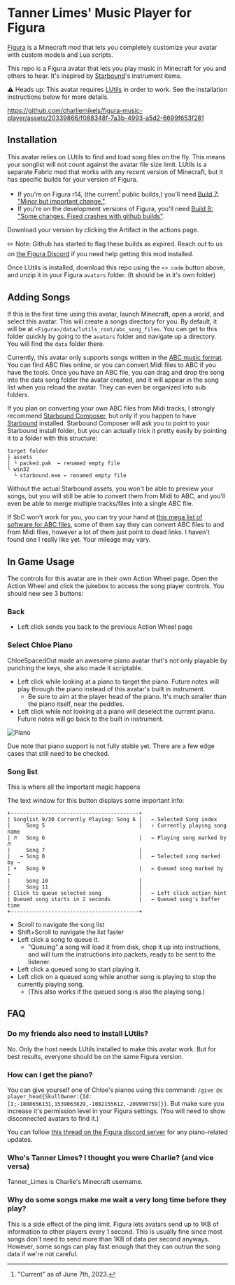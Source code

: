 # Tanner Limes' Music Player for Figura

[Figura](https://github.com/Kingdom-of-The-Moon/FiguraRewriteRewrite) is a Minecraft mod that lets you completely customize your avatar with custom models and Lua scripts.

This repo is a Figura avatar that lets you play music in Minecraft for you and others to hear. It's inspired by [Starbound](https://store.steampowered.com/app/211820/Starbound/)'s instrument items. 

⚠️ Heads up: This avatar requires [LUtils](https://github.com/lexize/lutils) in order to work. See the installation instructions below for more details.

<!-- ↓ demo video of the avatar playing the chorus to "Revenge" by Captainsparklez ↓ -->
https://github.com/charliemikels/figura-music-player/assets/20339866/f088348f-7a3b-4993-a5d2-6699f653f281

## Installation

This avatar relies on LUtils to find and load song files on the fly. This means your songlist will not count against the avatar file size limit. LUtils is a separate Fabric mod that works with any recent version of Minecraft, but it has specific builds for your version of Figura.

  - If you're on Figura r14, (the current[^uploadTime] public builds,) you'll need [Build 7: "Minor but important change."](https://github.com/lexize/lutils/actions/runs/4241722822).
  - If you're on the development versions of Figura, you'll need [Build 8: "Some changes. Fixed crashes with github builds"](https://github.com/lexize/lutils/actions/runs/4674799028).

[^uploadTime]: "Current" as of June 7th, 2023.

Download your version by clicking the Artifact in the actions page.

✏️ Note: Github has started to flag these builds as expired. Reach out to us on [the Figura Discord](https://discord.gg/figura) if you need help getting this mod installed.

Once LUtils is installed, download this repo using the `<> code` button above, and unzip it in your Figura `avatars` folder. (It should be in it's own folder)

## Adding Songs

If this is the first time using this avatar, launch Minecraft, open a world, and select this avatar. This will create a songs directory for you. By default, it will be at `<Figura>/data/lutils_root/abc_song_files`. You can get to this folder quickly by going to the `avatars` folder and navigate up a directory. You will find the `data` folder there.

Currently, this avatar only supports songs written in the [ABC music format](https://abcnotation.com/). You can find ABC files online, or you can convert Midi files to ABC if you have the tools. Once you have an ABC file, you can drag and drop the song into the data song folder the avatar created, and it will appear in the song list when you reload the avatar. They can even be organized into sub folders.

If you plan on converting your own ABC files from Midi tracks, I strongly recommend [Starbound Composer](http://www.starboundcomposer.com/), but only if you happen to have [Starbound](https://store.steampowered.com/app/211820/Starbound/) installed. Starbound Composer will ask you to point to your Starbound install folder, but you can actually trick it pretty easily by pointing it to a folder with this structure:

```
target folder
├ assets
│ └ packed.pak  ← renamed empty file
└ win32
  └ starbound.exe ← renamed empty file
```

Without the actual Starbound assets, you won't be able to preview your songs, but you will still be able to convert them from Midi to ABC, and you'll even be able to merge multiple tracks/files into a single ABC file.

If SbC won't work for you, you can try your hand at [this mega list of software for ABC files](https://abcnotation.com/software), some of them say they can convert ABC files to and from Midi files, however a lot of them just point to dead links. I haven't found one I really like yet. Your mileage may vary. <!-- However, [MidiZyx2abc](http://www.midicond.de/Freeware/index_en.html#MidiZyx2abc) might be pretty reasonable? -->

## In Game Usage

The controls for this avatar are in their own Action Wheel page. Open the Action Wheel and click the jukebox to access the song player controls. You should new see 3 buttons:

### Back

- Left click sends you back to the previous Action Wheel page

### Select Chloe Piano

ChloeSpacedOut made an awesome piano avatar that's not only playable by punching the keys, she also made it scriptable.

- Left click while looking at a piano to target the piano. Future notes will play through the piano instead of this avatar's built in instrument.
  - Be sure to aim at the player head of the piano. It's much smaller than the piano itself, near the peddles.
- Left click while not looking at a piano will deselect the current piano. Future notes will go back to the built in instrument.

![Piano](https://github.com/charliemikels/figura-music-player/assets/20339866/6faf6149-af74-4816-b3d1-93efe11bdb24)

Due note that piano support is not fully stable yet. There are a few edge cases that still need to be checked.

### Song list

This is where all the important magic happens

The text window for this button displays some important info:

```
+-----------------------------------------+
| Songlist 9/30 Currently Playing: Song 6 |   ← Selected Song index
|     Song 5                              |   ↑ Currently playing song name
| ♬   Song 6                              |   ← Playing song marked by ♬
|     Song 7                              |
|   → Song 8                              |   ← Selected song marked by →
| •   Song 9                              |   ← Queued song marked by •
|     Song 10                             |   
|     Song 11                             |
| Click to queue selected song            |   ← Left click action hint
| Queued song starts in 2 seconds         |   ← Queued song's buffer time
+-----------------------------------------+
```

- Scroll to navigate the song list
- Shift+Scroll to navigate the list faster
- Left click a song to queue it.
  - "Queuing" a song will load it from disk, chop it up into instructions, and will turn the instructions into packets, ready to be sent to the listener.
- Left click a queued song to start playing it.
- Left click on a queued song while another song is playing to stop the currently playing song.
  - (This also works if the queued song is also the playing song.)

## FAQ

### Do my friends also need to install LUtils?

No. Only the host needs LUtils installed to make this avatar work. But for best results, everyone should be on the same Figura version.

### How can I get the piano?

You can give yourself one of Chloe's pianos using this command: `/give @s player_head{SkullOwner:{Id:[I;-1808656131,1539063829,-1082155612,-209998759]}}`. But make sure you increase it's permission level in your Figura settings. (You will need to show disconnected avatars to find it.)

You can follow [this thread on the Figura discord server](https://discord.com/channels/805969743466332191/1069137809560055838) for any piano-related updates.

### Who's Tanner Limes? I thought you were Charlie? (and vice versa)

Tanner_Limes is Charlie's Minecraft username.

### Why do some songs make me wait a very long time before they play?

This is a side effect of the ping limit. Figura lets avatars send up to 1KB of information to other players every 1 second. This is usually fine since most songs don't need to send more than 1KB of data per second anyways. However, some songs can play fast enough that they can outrun the song data if we're not careful.
